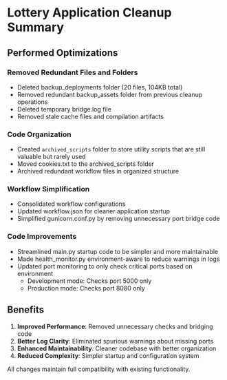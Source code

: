 # Lottery Application Cleanup Summary

## Performed Optimizations

### Removed Redundant Files and Folders
- Deleted backup_deployments folder (20 files, 104KB total)
- Removed redundant backup_assets folder from previous cleanup operations
- Deleted temporary bridge.log file
- Removed stale cache files and compilation artifacts

### Code Organization
- Created `archived_scripts` folder to store utility scripts that are still valuable but rarely used
- Moved cookies.txt to the archived_scripts folder
- Archived redundant workflow files in organized structure

### Workflow Simplification
- Consolidated workflow configurations
- Updated workflow.json for cleaner application startup
- Simplified gunicorn.conf.py by removing unnecessary port bridge code

### Code Improvements
- Streamlined main.py startup code to be simpler and more maintainable
- Made health_monitor.py environment-aware to reduce warnings in logs
- Updated port monitoring to only check critical ports based on environment
  - Development mode: Checks port 5000 only
  - Production mode: Checks port 8080 only

## Benefits
1. **Improved Performance**: Removed unnecessary checks and bridging code
2. **Better Log Clarity**: Eliminated spurious warnings about missing ports
3. **Enhanced Maintainability**: Cleaner codebase with better organization
4. **Reduced Complexity**: Simpler startup and configuration system

All changes maintain full compatibility with existing functionality.